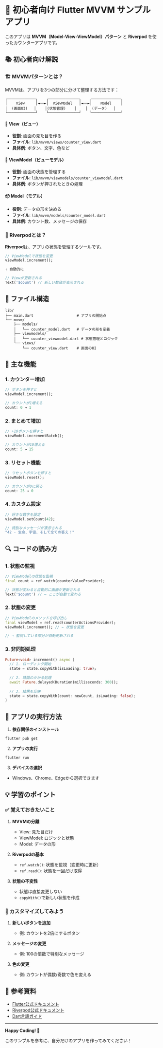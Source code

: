 # 🚀 初心者向け Flutter MVVM サンプルアプリ

このアプリは **MVVM（Model-View-ViewModel）パターン** と **Riverpod** を使ったカウンターアプリです。

## 📚 初心者向け解説

### 🏗️ MVVMパターンとは？

MVVMは、アプリを3つの部分に分けて整理する方法です：

```
┌─────────────┐    ┌──────────────┐    ┌─────────────┐
│    View     │◄──►│  ViewModel   │◄──►│    Model    │
│  (画面UI)   │    │(状態管理)    │    │  (データ)   │
└─────────────┘    └──────────────┘    └─────────────┘
```

#### 🎨 **View（ビュー）**
- **役割**: 画面の見た目を作る
- **ファイル**: `lib/mvvm/views/counter_view.dart`
- **具体例**: ボタン、文字、色など

#### 🧠 **ViewModel（ビューモデル）**
- **役割**: 画面の状態を管理する
- **ファイル**: `lib/mvvm/viewmodels/counter_viewmodel.dart`
- **具体例**: ボタンが押されたときの処理

#### 📦 **Model（モデル）**
- **役割**: データの形を決める
- **ファイル**: `lib/mvvm/models/counter_model.dart`
- **具体例**: カウント数、メッセージの保存

### 🔄 Riverpodとは？

**Riverpod**は、アプリの状態を管理するツールです。

```dart
// ViewModelで状態を変更
viewModel.increment();

↓ 自動的に

// Viewが更新される
Text('$count') // 新しい数値が表示される
```

## 📁 ファイル構造

```
lib/
├── main.dart                    # アプリの開始点
└── mvvm/
    ├── models/
    │   └── counter_model.dart   # データの形を定義
    ├── viewmodels/
    │   └── counter_viewmodel.dart # 状態管理とロジック
    └── views/
        └── counter_view.dart    # 画面のUI
```

## 🎯 主な機能

### 1. **カウンター増加**
```dart
// ボタンを押すと
viewModel.increment();

// カウントが1増える
count: 0 → 1
```

### 2. **まとめて増加**
```dart
// +10ボタンを押すと
viewModel.incrementBatch();

// カウントが10増える
count: 5 → 15
```

### 3. **リセット機能**
```dart
// リセットボタンを押すと
viewModel.reset();

// カウントが0に戻る
count: 25 → 0
```

### 4. **カスタム設定**
```dart
// 好きな数字を設定
viewModel.setCount(42);

// 特別なメッセージが表示される
"42 - 生命、宇宙、そして全ての答え！"
```

## 🔍 コードの読み方

### 1. **状態の監視**
```dart
// ViewModelの状態を監視
final count = ref.watch(counterValueProvider);

// 状態が変わると自動的に画面が更新される
Text('$count') // ← ここが自動で変わる
```

### 2. **状態の変更**
```dart
// ViewModelのメソッドを呼び出し
final viewModel = ref.read(counterActionsProvider);
viewModel.increment(); // ← 状態を変更

// → 監視している部分が自動更新される
```

### 3. **非同期処理**
```dart
Future<void> increment() async {
  // 1. ローディング開始
  state = state.copyWith(isLoading: true);
  
  // 2. 時間のかかる処理
  await Future.delayed(Duration(milliseconds: 300));
  
  // 3. 結果を反映
  state = state.copyWith(count: newCount, isLoading: false);
}
```

## 🚀 アプリの実行方法

1. **依存関係のインストール**
```bash
flutter pub get
```

2. **アプリの実行**
```bash
flutter run
```

3. **デバイスの選択**
- Windows、Chrome、Edgeから選択できます

## 💡 学習のポイント

### ✅ **覚えておきたいこと**

1. **MVVMの分離**
   - View: 見た目だけ
   - ViewModel: ロジックと状態
   - Model: データの形

2. **Riverpodの基本**
   - `ref.watch()`: 状態を監視（変更時に更新）
   - `ref.read()`: 状態を一回だけ取得

3. **状態の不変性**
   - 状態は直接変更しない
   - `copyWith()`で新しい状態を作成

### 🔧 **カスタマイズしてみよう**

1. **新しいボタンを追加**
   - 例: カウントを2倍にするボタン

2. **メッセージの変更**
   - 例: 100の倍数で特別なメッセージ

3. **色の変更**
   - 例: カウントが偶数/奇数で色を変える

## 📖 参考資料

- [Flutter公式ドキュメント](https://flutter.dev/)
- [Riverpod公式ドキュメント](https://riverpod.dev/)
- [Dart言語ガイド](https://dart.dev/guides)

---

**Happy Coding! 🎉**

このサンプルを参考に、自分だけのアプリを作ってみてください！
